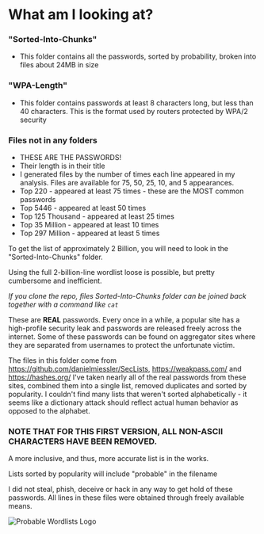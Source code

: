 # What am I looking at?

### "Sorted-Into-Chunks"
  * This folder contains all the passwords, sorted by probability, broken into files about 24MB in size
### "WPA-Length" 
  * This folder contains passwords at least 8 characters long, but less than 40 characters. This is the format used by routers protected by WPA/2 security
### Files not in any folders
  * THESE ARE THE PASSWORDS!  
  * Their length is in their title
  * I generated files by the number of times each line appeared in my analysis. Files are available for 75, 50, 25, 10, and 5 appearances.
  * Top 220 - appeared at least 75 times - these are the MOST common passwords
  * Top 5446 - appeared at least 50 times
  * Top 125 Thousand - appeared at least 25 times
  * Top 35 Million - appeared at least 10 times
  * Top 297 Million - appeared at least 5 times
  
  To get the list of approximately 2 Billion, you will need to look in the "Sorted-Into-Chunks" folder.
  
  Using the full 2-billion-line wordlist loose is possible, but pretty cumbersome and inefficient.
  
  *If you clone the repo, files Sorted-Into-Chunks folder can be joined back together with a command like `cat`*

These are **REAL** passwords. Every once in a while, a popular site has a high-profile security leak and passwords are released freely across the internet.
Some of these passwords can be found on aggregator sites where they are separated from usernames to protect the unfortunate victim.

The files in this folder come from https://github.com/danielmiessler/SecLists, https://weakpass.com/ and https://hashes.org/
I've taken nearly all of the real passwords from these sites, combined them into a single list, removed duplicates and sorted by popularity. I couldn't find many lists that weren't sorted alphabetically - it seems like a dictionary attack should reflect actual human behavior as opposed to the alphabet.

### NOTE THAT FOR THIS FIRST VERSION, ALL NON-ASCII CHARACTERS HAVE BEEN REMOVED.
A more inclusive, and thus, more accurate list is in the works.

Lists sorted by popularity will include "probable" in the filename

I did not steal, phish, deceive or hack in any way to get hold of these passwords. 
All lines in these files were obtained through freely available means. 

![Probable Wordlists Logo](https://raw.githubusercontent.com/berzerk0/Probable-Wordlists/master/Probable_Wordlist_Logo.png)
